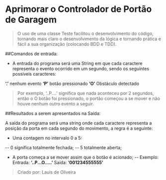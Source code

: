 # Aprimorar o Controlador de Portão de Garagem

> O uso de uma classe Teste facilitou o desenvolvimento do código, tornando mais claro o desenvolvimento da lógica e tornando prática e fácil a sua organização (colocando BDD e TDD).

##Comandos de entrada:

- A entrada do programa será uma String em que cada caractere representa o
evento ocorrido em um segundo, sendo os seguintes possíveis caracteres:

**‘.’**  nenhum evento
**‘P’** botão pressionado
**‘O’** Obstáculo detectado

> Por exemplo, ‘..P....’ significa que nada aconteceu por 2 segundos, então o
O botão foi pressionado, o portão começou a se mover e não houve nenhum outro evento a seguir.

##Resultados a serem apresentados na Saída:

A saída do programa será uma string onde cada caractere representa a posição da porta em cada segundo do movimento, a regra é a seguinte:

- Uma contagem no intervalo 0 a 5:

-- 0 significa totalmente fechada;
-- 5 totalmente aberta;

- A porta começa a se mover assim que o botão é acionado;
-- Exemplo: 
	Entrada: **‘..P...O.....’**
	Saída: **‘001234555555’**

> Criado por: Lauis de Oliveira
